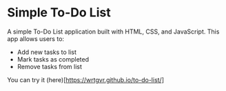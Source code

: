 # Simple To-Do List
A simple To-Do List application built with HTML, CSS, and JavaScript. 
This app allows users to:
- Add new tasks to list
- Mark tasks as completed
- Remove tasks from list

You can try it (here)[https://wrtgvr.github.io/to-do-list/]
